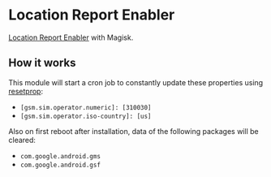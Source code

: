 # Location Report Enabler

[Location Report Enabler](https://github.com/GhostFlying/LocationReportEnabler) with Magisk.

## How it works

This module will start a cron job to constantly update these properties using [resetprop](https://github.com/topjohnwu/Magisk/blob/master/docs/tools.md#resetprop):

- `[gsm.sim.operator.numeric]: [310030]`
- `[gsm.sim.operator.iso-country]: [us]`

Also on first reboot after installation, data of the following packages will be cleared:

- `com.google.android.gms`
- `com.google.android.gsf`
